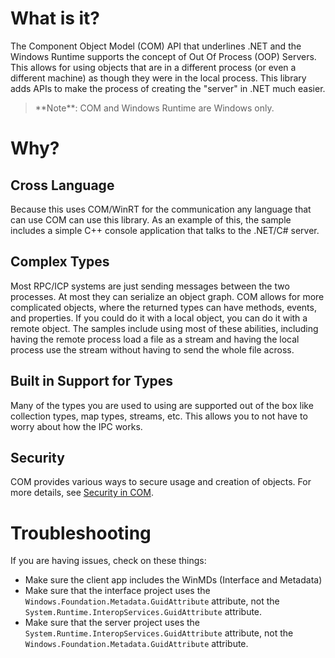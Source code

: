 # What is it?

The Component Object Model (COM) API that underlines .NET and the Windows
Runtime supports the concept of Out Of Process (OOP) Servers. This allows for
using objects that are in a different process (or even a different machine) as
though they were in the local process. This library adds APIs to make the
process of creating the "server" in .NET much easier.

> \*\*Note\*\*: COM and Windows Runtime are Windows only.

# Why?

## Cross Language

Because this uses COM/WinRT for the communication any language that can use COM
can use this library. As an example of this, the sample includes a simple C++
console application that talks to the .NET/C# server.

## Complex Types

Most RPC/ICP systems are just sending messages between the two processes. At
most they can serialize an object graph. COM allows for more complicated
objects, where the returned types can have methods, events, and properties. If
you could do it with a local object, you can do it with a remote object. The
samples include using most of these abilities, including having the remote
process load a file as a stream and having the local process use the stream
without having to send the whole file across.

## Built in Support for Types

Many of the types you are used to using are supported out of the box like
collection types, map types, streams, etc. This allows you to not have to worry
about how the IPC works.

## Security

COM provides various ways to secure usage and creation of objects. For more
details, see [Security in COM](https://learn.microsoft.com/en-us/windows/win32/com/security-in-com).

# Troubleshooting

If you are having issues, check on these things:

* Make sure the client app includes the WinMDs (Interface and Metadata)
* Make sure that the interface project uses the
  `Windows.Foundation.Metadata.GuidAttribute` attribute, not the
  `System.Runtime.InteropServices.GuidAttribute` attribute.
* Make sure that the server project uses the
  `System.Runtime.InteropServices.GuidAttribute` attribute, not the
  `Windows.Foundation.Metadata.GuidAttribute` attribute.
